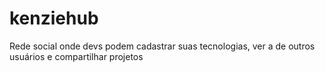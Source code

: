 # kenziehub
Rede social onde devs podem cadastrar suas tecnologias, ver a de outros usuários e compartilhar projetos
